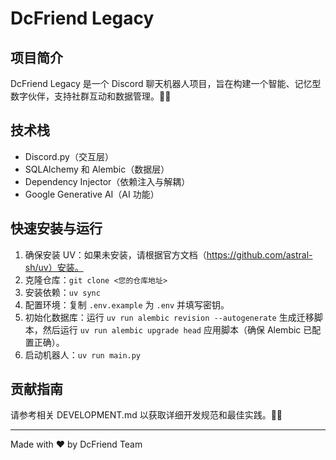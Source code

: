 # DcFriend Legacy

## 项目简介

DcFriend Legacy 是一个 Discord 聊天机器人项目，旨在构建一个智能、记忆型数字伙伴，支持社群互动和数据管理。🚀📝

## 技术栈
- Discord.py（交互层）
- SQLAlchemy 和 Alembic（数据层）
- Dependency Injector（依赖注入与解耦）
- Google Generative AI（AI 功能）

## 快速安装与运行
1. 确保安装 UV：如果未安装，请根据官方文档（https://github.com/astral-sh/uv）安装。
2. 克隆仓库：`git clone <您的仓库地址>`
3. 安装依赖：`uv sync`
4. 配置环境：复制 `.env.example` 为 `.env` 并填写密钥。
5. 初始化数据库：运行 `uv run alembic revision --autogenerate` 生成迁移脚本，然后运行 `uv run alembic upgrade head` 应用脚本（确保 Alembic 已配置正确）。
6. 启动机器人：`uv run main.py`

## 贡献指南
请参考相关 DEVELOPMENT.md 以获取详细开发规范和最佳实践。🤖🔧

---

Made with ❤️ by DcFriend Team